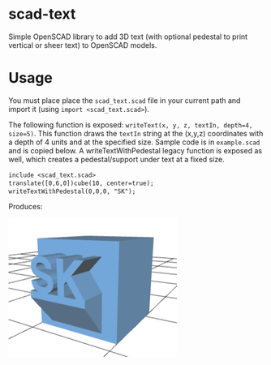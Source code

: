 # scad-text
Simple OpenSCAD library to add 3D text (with optional pedestal to print vertical or sheer text) to OpenSCAD models. 

# Usage
You must place place the `scad_text.scad` file in your current path and import it (using `import <scad_text.scad>`).

The following function is exposed: `writeText(x, y, z, textIn, depth=4, size=5)`. This function draws the `textIn` string at the (x,y,z) coordinates with a depth of 4 units and at the specified size. Sample code is in `example.scad` and is copied below. A writeTextWithPedestal legacy function is exposed as well, which creates a pedestal/support under text at a fixed size.
```OpenSCAD
include <scad_text.scad>
translate([0,6,0])cube(10, center=true);
writeTextWithPedestal(0,0,0, "SK");
``` 

Produces:

[![Foo](img/example.png)](https://github.com/suyashkumar/scad-text/blob/master/example/example.stl)

